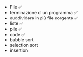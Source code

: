 - File ✅
- terminazione di un programma ✅
- suddividere in più file sorgente ✅
- liste ✅
- pile ✅
- code ✅
- bubble sort
- selection sort
- insertion
